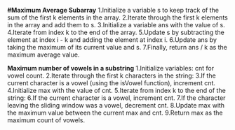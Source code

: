 **#Maximum Average Subarray**
1.Initialize a variable s to keep track of the sum of the first k elements in the array.
2.Iterate through the first k elements in the array and add them to s.
3.Initialize a variable ans with the value of s.
4.Iterate from index k to the end of the array.
5.Update s by subtracting the element at index i - k and adding the element at index i.
6.Update ans by taking the maximum of its current value and s.
7.Finally, return ans / k as the maximum average value.


**Maximum number of vowels in a substring**
1.Initialize variables: cnt for vowel count.
2.Iterate through the first k characters in the string:
3.If the current character is a vowel (using the isVowel function), increment cnt.
4.Initialize max with the value of cnt.
5.Iterate from index k to the end of the string:
6.If the current character is a vowel, increment cnt.
7.If the character leaving the sliding window was a vowel, decrement cnt.
8.Update max with the maximum value between the current max and cnt.
9.Return max as the maximum count of vowels.


